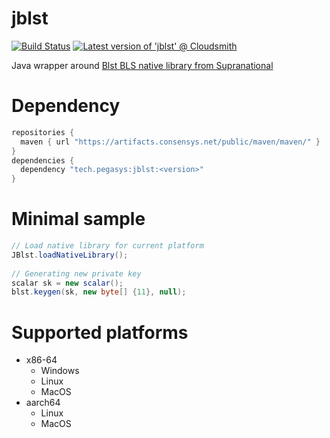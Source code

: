 # jblst

[![Build Status](https://circleci.com/gh/Consensys/jblst.svg?style=svg)](https://circleci.com/gh/ConsenSys/workflows/jblst)
[![Latest version of 'jblst' @ Cloudsmith](https://api-prd.cloudsmith.io/v1/badges/version/consensys/maven/maven/jblst/latest/a=noarch;xg=tech.pegasys/?render=true&show_latest=true)](https://cloudsmith.io/~consensys/repos/maven/packages/detail/maven/jblst/latest/a=noarch;xg=tech.pegasys/)

Java wrapper around [Blst BLS native library from Supranational](https://github.com/supranational/blst)

# Dependency 

```groovy
repositories {
  maven { url "https://artifacts.consensys.net/public/maven/maven/" }
}
dependencies {
  dependency "tech.pegasys:jblst:<version>"
}
```

# Minimal sample

```java
// Load native library for current platform
JBlst.loadNativeLibrary();
    
// Generating new private key
scalar sk = new scalar();
blst.keygen(sk, new byte[] {11}, null);
```

# Supported platforms
- x86-64
  - Windows
  - Linux
  - MacOS
- aarch64
  - Linux
  - MacOS

